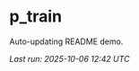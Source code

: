 # p_train

Auto-updating README demo.

<!--START_SECTION:status-->
_Last run: 2025-10-06 12:42 UTC_
<!--END_SECTION:status-->
















































































































































































































































































































































































































































































































































































































































































































































































































































































































































































































































































































